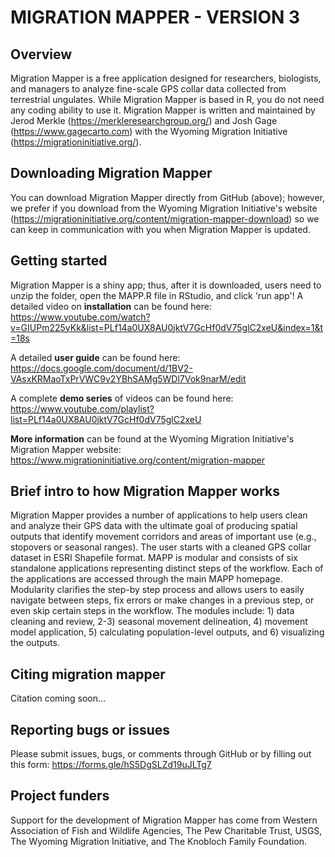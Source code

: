 # MIGRATION MAPPER - VERSION 3

## Overview
Migration Mapper is a free application designed for researchers, biologists, and managers to analyze fine-scale GPS collar data collected from terrestrial ungulates. While Migration Mapper is based in R, you do not need any coding ability to use it. Migration Mapper is written and maintained by Jerod Merkle (https://merkleresearchgroup.org/) and Josh Gage (https://www.gagecarto.com) with the Wyoming Migration Initiative (https://migrationinitiative.org/).  

## Downloading Migration Mapper
You can download Migration Mapper directly from GitHub (above); however, we prefer if you download from the Wyoming Migration Initiative's website (https://migrationinitiative.org/content/migration-mapper-download) so we can keep in communication with you when Migration Mapper is updated. 

## Getting started
Migration Mapper is a shiny app; thus, after it is downloaded, users need to unzip the folder, open the MAPP.R file in RStudio, and click 'run app'! A detailed video on **installation** can be found here: https://www.youtube.com/watch?v=GIUPm225yKk&list=PLf14a0UX8AU0jktV7GcHf0dV75glC2xeU&index=1&t=18s

A detailed **user guide** can be found here: https://docs.google.com/document/d/1BV2-VAsxKRMaoTxPrVWC9v2YBhSAMg5WDl7Vok9narM/edit

A complete **demo series** of videos can be found here: https://www.youtube.com/playlist?list=PLf14a0UX8AU0jktV7GcHf0dV75glC2xeU

**More information** can be found at the Wyoming Migration Initiative's Migration Mapper website: https://www.migrationinitiative.org/content/migration-mapper

## Brief intro to how Migration Mapper works
Migration Mapper provides a number of applications to help users clean and analyze their GPS data with the ultimate goal of producing spatial outputs that identify movement corridors and areas of important use (e.g., stopovers or seasonal ranges). The user starts with a cleaned GPS collar dataset in ESRI Shapefile format. MAPP is modular and consists of six standalone applications representing distinct steps of the workflow. Each of the applications are accessed through the main MAPP homepage. Modularity clarifies the step-by step process and allows users to easily navigate between steps, fix errors or make changes in a previous step, or even skip certain steps in the workflow. The modules include: 1) data cleaning and review, 2-3) seasonal movement delineation, 4) movement model application, 5) calculating population-level outputs, and 6) visualizing the outputs.

## Citing migration mapper
Citation coming soon... 

## Reporting bugs or issues
Please submit issues, bugs, or comments through GitHub or by filling out this form: https://forms.gle/hS5DgSLZd19uJLTg7

## Project funders
Support for the development of Migration Mapper has come from Western Association of Fish and Wildlife Agencies, The Pew Charitable Trust, USGS, The Wyoming Migration Initiative, and The Knobloch Family Foundation. 

